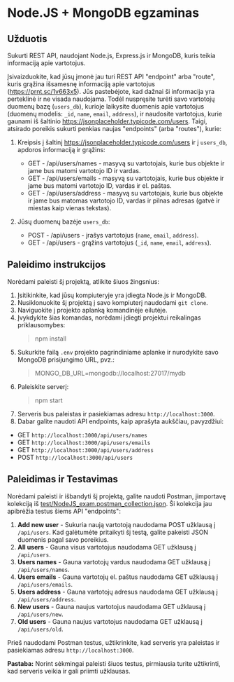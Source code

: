 # Node.JS + MongoDB egzaminas

## Užduotis

Sukurti REST API, naudojant Node.js, Express.js ir MongoDB, kuris teikia informaciją apie vartotojus.

Įsivaizduokite, kad jūsų įmonė jau turi REST API "endpoint" arba "route", kuris grąžina išsamesnę informaciją apie vartotojus (https://prnt.sc/1v663x5). Jūs pastebėjote, kad dažnai ši informacija yra perteklinė ir ne visada naudojama. Todėl nuspręsite turėti savo vartotojų duomenų bazę (`users_db`), kurioje laikysite duomenis apie vartotojus (duomenų modelis: `_id`, `name`, `email`, `address`), ir naudosite vartotojus, kurie gaunami iš šaltinio https://jsonplaceholder.typicode.com/users. Taigi, atsirado poreikis sukurti penkias naujas "endpoints" (arba "routes"), kurie:

1. Kreipsis į šaltinį https://jsonplaceholder.typicode.com/users ir į `users_db`, apdoros informaciją ir grąžins:

   - GET - /api/users/names - masyvą su vartotojais, kurie bus objekte ir jame bus matomi vartotojo ID ir vardas.
   - GET - /api/users/emails - masyvą su vartotojais, kurie bus objekte ir jame bus matomi vartotojo ID, vardas ir el. paštas.
   - GET - /api/users/address - masyvą su vartotojais, kurie bus objekte ir jame bus matomas vartotojo ID, vardas ir pilnas adresas (gatvė ir miestas kaip vienas tekstas).

2. Jūsų duomenų bazėje `users_db`:
   - POST - /api/users - įrašys vartotojus (`name`, `email`, `address`).
   - GET - /api/users - grąžins vartotojus (`_id`, `name`, `email`, `address`).

## Paleidimo instrukcijos

Norėdami paleisti šį projektą, atlikite šiuos žingsnius:

1. Įsitikinkite, kad jūsų kompiuteryje yra įdiegta Node.js ir MongoDB.
2. Nusiklonuokite šį projektą į savo kompiuterį naudodami `git clone`.
3. Naviguokite į projekto aplanką komandinėje eilutėje.
4. Įvykdykite šias komandas, norėdami įdiegti projektui reikalingas priklausomybes:
   > npm install
5. Sukurkite failą `.env` projekto pagrindiniame aplanke ir nurodykite savo MongoDB prisijungimo URL, pvz.:
   > MONGO_DB_URL=mongodb://localhost:27017/mydb
6. Paleiskite serverį:
   > npm start
7. Serveris bus paleistas ir pasiekiamas adresu `http://localhost:3000`.
8. Dabar galite naudoti API endpoints, kaip aprašyta aukščiau, pavyzdžiui:

- GET `http://localhost:3000/api/users/names`
- GET `http://localhost:3000/api/users/emails`
- GET `http://localhost:3000/api/users/address`
- POST `http://localhost:3000/api/users`

## Paleidimas ir Testavimas

Norėdami paleisti ir išbandyti šį projektą, galite naudoti Postman, įimportavę kolekciją iš [test/NodeJS_exam.postman_collection.json](NodeJS_exam.postman_collection.json). Ši kolekcija jau apibrėžia testus šiems API "endpoints":

1. **Add new user** - Sukuria naują vartotoją naudodama POST užklausą į `/api/users`. Kad galėtumėte pritaikyti šį testą, galite pakeisti JSON duomenis pagal savo poreikius.
2. **All users** - Gauna visus vartotojus naudodama GET užklausą į `/api/users`.
3. **Users names** - Gauna vartotojų vardus naudodama GET užklausą į `/api/users/names`.
4. **Users emails** - Gauna vartotojų el. paštus naudodama GET užklausą į `/api/users/emails`.
5. **Users address** - Gauna vartotojų adresus naudodama GET užklausą į `/api/users/address`.
6. **New users** - Gauna naujus vartotojus naudodama GET užklausą į `/api/users/new`.
7. **Old users** - Gauna naujus vartotojus naudodama GET užklausą į `/api/users/old`.

Prieš naudodami Postman testus, užtikrinkite, kad serveris yra paleistas ir pasiekiamas adresu `http://localhost:3000`.

**Pastaba:** Norint sėkmingai paleisti šiuos testus, pirmiausia turite užtikrinti, kad serveris veikia ir gali priimti užklausas.
